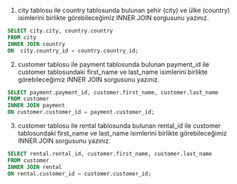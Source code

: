 1. city tablosu ile country tablosunda bulunan şehir (city) ve ülke (country) isimlerini birlikte görebileceğimiz INNER JOIN sorgusunu yazınız.

```sql
SELECT city.city, country.country
FROM city
INNER JOIN country
ON  city.country_id = country.country_id;
```
2. customer tablosu ile payment tablosunda bulunan payment_id ile customer tablosundaki first_name ve last_name isimlerini birlikte görebileceğimiz INNER JOIN sorgusunu yazınız.


```sql
SELECT payment.payment_id, customer.first_name, customer.last_name
FROM customer
INNER JOIN payment
ON customer.customer_id = payment.customer_id; 
```
3. customer tablosu ile rental tablosunda bulunan rental_id ile customer tablosundaki first_name ve last_name isimlerini birlikte görebileceğimiz INNER JOIN sorgusunu yazınız.

```sql
SELECT rental.rental_id, customer.first_name, customer.last_name
FROM customer
INNER JOIN rental
ON rental.customer_id = customer.customer_id;
```
